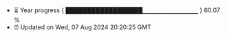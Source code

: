 - ⏳ Year progress { ██████████████████▁▁▁▁▁▁▁▁▁▁▁▁ } 60.07 %
- ⏰ Updated on Wed, 07 Aug 2024 20:20:25 GMT

